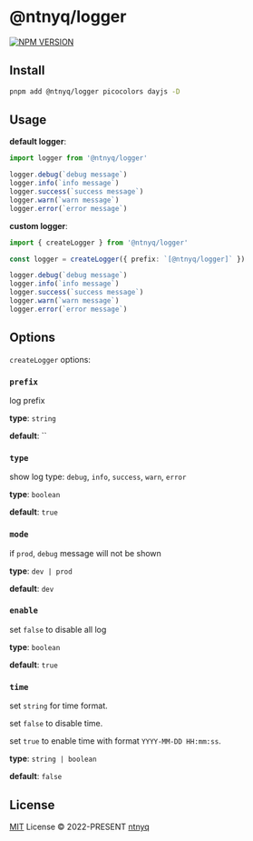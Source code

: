 # @ntnyq/logger

[![NPM VERSION](https://img.shields.io/npm/v/@ntnyq/logger.svg)](https://www.npmjs.com/package/@ntnyq/logger)

## Install

```bash
pnpm add @ntnyq/logger picocolors dayjs -D
```

## Usage

**default logger**:

```ts
import logger from '@ntnyq/logger'

logger.debug(`debug message`)
logger.info(`info message`)
logger.success(`success message`)
logger.warn(`warn message`)
logger.error(`error message`)
```

**custom logger**:

```ts
import { createLogger } from '@ntnyq/logger'

const logger = createLogger({ prefix: `[@ntnyq/logger]` })

logger.debug(`debug message`)
logger.info(`info message`)
logger.success(`success message`)
logger.warn(`warn message`)
logger.error(`error message`)
```

## Options

`createLogger` options:

### `prefix`

log prefix

**type**: `string`

**default**: ``

### `type`

show log type: `debug`, `info`, `success`, `warn`, `error`

**type**: `boolean`

**default**: `true`

### `mode`

if `prod`, `debug` message will not be shown

**type**: `dev | prod`

**default**: `dev`

### `enable`

set `false` to disable all log

**type**: `boolean`

**default**: `true`

### `time`

set `string` for time format.

set `false` to disable time.

set `true` to enable time with format `YYYY-MM-DD HH:mm:ss`.

**type**: `string | boolean`

**default**: `false`

## License

[MIT](./LICENSE) License © 2022-PRESENT [ntnyq](https://github.com/ntnyq)
